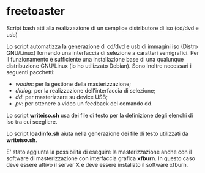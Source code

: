 # freetoaster
Script bash atti alla realizzazione di un semplice distributore di iso (cd/dvd e usb)

Lo script automatizza la generazione di cd/dvd e usb di immagini iso (Distro GNU/Linux) fornendo una interfaccia di selezione a caratteri semigrafici.
Per il funzionamento è sufficiente una installazione base di una qualunque distribuzione GNU/Linux (io ho utilizzato Debian).
Sono inoltre necessari i seguenti pacchetti:
* _wodim_:  per la gestione della masterizzazione;
* _dialog_: per la realizzazione dell'interfaccia di selezione;
* _dd_: per masterizzare su device USB;
* _pv_: per ottenere a video un feedback del comando dd.

Lo script **writeiso.sh** usa dei file di testo per la definizione degli elenchi di iso tra cui scegliere.

Lo script **loadinfo.sh** aiuta nella generazione dei file di testo utilizzati da **writeiso.sh**.

E' stato aggiunta la possibilità di eseguire la masterizzazione anche con il software di masterizzazione con interfaccia grafica **xfburn**. In questo caso deve essere attivo il server X e deve essere installato il software xfburn.


